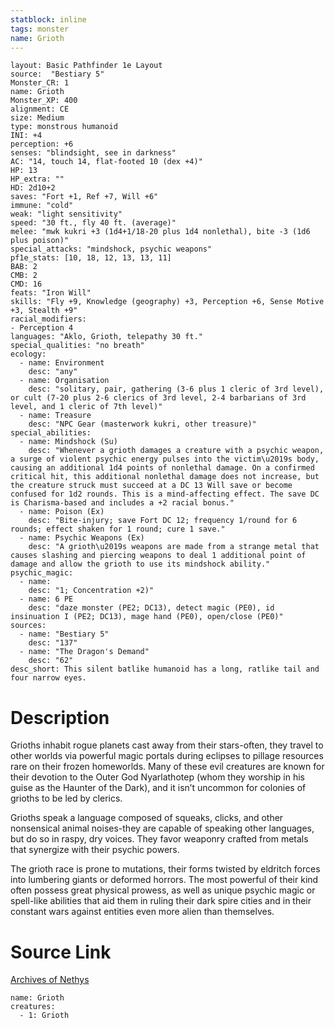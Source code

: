 ```yaml
---
statblock: inline
tags: monster
name: Grioth
---
```

```statblock
layout: Basic Pathfinder 1e Layout
source:  "Bestiary 5"
Monster_CR: 1
name: Grioth
Monster_XP: 400
alignment: CE
size: Medium
type: monstrous humanoid
INI: +4
perception: +6
senses: "blindsight, see in darkness"
AC: "14, touch 14, flat-footed 10 (dex +4)"
HP: 13
HP_extra: ""
HD: 2d10+2
saves: "Fort +1, Ref +7, Will +6"
immune: "cold"
weak: "light sensitivity"
speed: "30 ft., fly 40 ft. (average)"
melee: "mwk kukri +3 (1d4+1/18-20 plus 1d4 nonlethal), bite -3 (1d6 plus poison)"
special_attacks: "mindshock, psychic weapons"
pf1e_stats: [10, 18, 12, 13, 13, 11]
BAB: 2
CMB: 2
CMD: 16
feats: "Iron Will"
skills: "Fly +9, Knowledge (geography) +3, Perception +6, Sense Motive +3, Stealth +9"
racial_modifiers:
- Perception 4
languages: "Aklo, Grioth, telepathy 30 ft."
special_qualities: "no breath"
ecology:
  - name: Environment
    desc: "any"
  - name: Organisation
    desc: "solitary, pair, gathering (3-6 plus 1 cleric of 3rd level), or cult (7-20 plus 2-6 clerics of 3rd level, 2-4 barbarians of 3rd level, and 1 cleric of 7th level)"
  - name: Treasure
    desc: "NPC Gear (masterwork kukri, other treasure)"
special_abilities:
  - name: Mindshock (Su)
    desc: "Whenever a grioth damages a creature with a psychic weapon, a surge of violent psychic energy pulses into the victim\u2019s body, causing an additional 1d4 points of nonlethal damage. On a confirmed critical hit, this additional nonlethal damage does not increase, but the creature struck must succeed at a DC 13 Will save or become confused for 1d2 rounds. This is a mind-affecting effect. The save DC is Charisma-based and includes a +2 racial bonus."
  - name: Poison (Ex)
    desc: "Bite-injury; save Fort DC 12; frequency 1/round for 6 rounds; effect shaken for 1 round; cure 1 save."
  - name: Psychic Weapons (Ex)
    desc: "A grioth\u2019s weapons are made from a strange metal that causes slashing and piercing weapons to deal 1 additional point of damage and allow the grioth to use its mindshock ability."
psychic_magic:
  - name:
    desc: "1; Concentration +2)"
  - name: 6 PE
    desc: "daze monster (PE2; DC13), detect magic (PE0), id insinuation I (PE2; DC13), mage hand (PE0), open/close (PE0)"
sources:
  - name: "Bestiary 5"
    desc: "137"
  - name: "The Dragon's Demand"
    desc: "62"
desc_short: This silent batlike humanoid has a long, ratlike tail and four narrow eyes.
```
# Description
Grioths inhabit rogue planets cast away from their stars-often, they travel to other worlds via powerful magic portals during eclipses to pillage resources rare on their frozen homeworlds. Many of these evil creatures are known for their devotion to the Outer God Nyarlathotep (whom they worship in his guise as the Haunter of the Dark), and it isn’t uncommon for colonies of grioths to be led by clerics.

 Grioths speak a language composed of squeaks, clicks, and other nonsensical animal noises-they are capable of speaking other languages, but do so in raspy, dry voices. They favor weaponry crafted from metals that synergize with their psychic powers.

 The grioth race is prone to mutations, their forms twisted by eldritch forces into lumbering giants or deformed horrors. The most powerful of their kind often possess great physical prowess, as well as unique psychic magic or spell-like abilities that aid them in ruling their dark spire cities and in their constant wars against entities even more alien than themselves.
# Source Link
[Archives of Nethys](https://aonprd.com/MonsterDisplay.aspx?ItemName=Grioth)
```encounter-table
name: Grioth
creatures:
  - 1: Grioth
```
